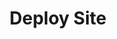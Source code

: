 ---
title: Deploy Site
menu:
  sidebar:
    name: Deploy Site
    identifier: getting-started
    weight: 300
---